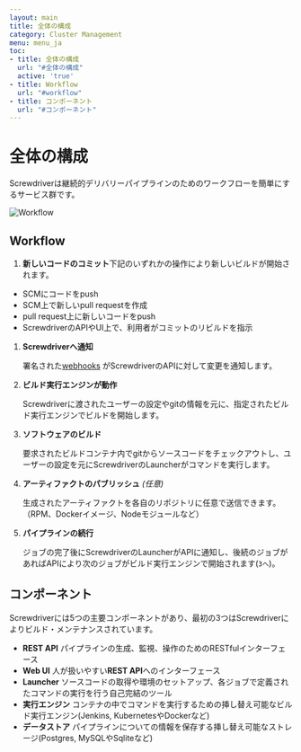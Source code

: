 ```yaml
---
layout: main
title: 全体の構成
category: Cluster Management
menu: menu_ja
toc:
- title: 全体の構成
  url: "#全体の構成"
  active: 'true'
- title: Workflow
  url: "#workflow"
- title: コンポーネント
  url: "#コンポーネント"
---
```


# 全体の構成

Screwdriverは継続的デリバリーパイプラインのためのワークフローを簡単にするサービス群です。

![Workflow](../../cluster-management/assets/workflow.png)

## Workflow

1. **新しいコードのコミット**下記のいずれかの操作により新しいビルドが開始されます。

- SCMにコードをpush
- SCM上で新しいpull requestを作成
- pull request上に新しいコードをpush
- ScrewdriverのAPIやUI上で、利用者がコミットのリビルドを指示

1. **Screwdriverへ通知**

    署名された[webhooks](https://developer.github.com/webhooks/) がScrewdriverのAPIに対して変更を通知します。

2. **ビルド実行エンジンが動作**

    Screwdriverに渡されたユーザーの設定やgitの情報を元に、指定されたビルド実行エンジンでビルドを開始します。

3. **ソフトウェアのビルド**

    要求されたビルドコンテナ内でgitからソースコードをチェックアウトし、ユーザーの設定を元にScrewdriverのLauncherがコマンドを実行します。


4. **アーティファクトのパブリッシュ** *(任意)*

    生成されたアーティファクトを各自のリポジトリに任意で送信できます。（RPM、Dockerイメージ、Nodeモジュールなど）

5. **パイプラインの続行**

    ジョブの完了後にScrewdriverのLauncherがAPIに通知し、後続のジョブがあればAPIにより次のジョブがビルド実行エンジンで開始されます(`3へ`)。


## コンポーネント

Screwdriverには5つの主要コンポーネントがあり、最初の3つはScrewdriverによりビルド・メンテナンスされています。

- **REST API**
    パイプラインの生成、監視、操作のためのRESTfulインターフェース
- **Web UI**
    人が扱いやすい**REST API**へのインターフェース
- **Launcher**
    ソースコードの取得や環境のセットアップ、各ジョブで定義されたコマンドの実行を行う自己完結のツール
- **実行エンジン**
    コンテナの中でコマンドを実行するための挿し替え可能なビルド実行エンジン(Jenkins, KubernetesやDockerなど)
- **データストア**
    パイプラインについての情報を保存する挿し替え可能なストレージ(Postgres, MySQLやSqliteなど)
